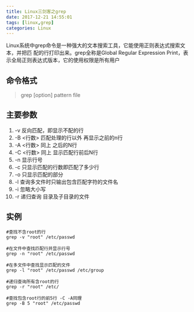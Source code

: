 ```yaml
---
title: Linux三剑客之grep
date: 2017-12-21 14:55:01
tags: [linux,grep]
categories: Linux
---
```

Linux系统中grep命令是一种强大的文本搜索工具，它能使用正则表达式搜索文本，并把匹 配的行打印出来。grep全称是Global Regular Expression Print，表示全局正则表达式版本，它的使用权限是所有用户
<!--more-->
## 命令格式

>grep [option] pattern file

## 主要参数
1. -v 反向匹配，即显示不配的行
2. -B <行数> 匹配处理的行以外 再显示之前的n行
3. -A <行数> 同上 之后的N行
4. -C <行数> 同上 显示匹配行前后N行
5. -n 显示行号
6. -c 只显示匹配的行数即匹配了多少行
7. -o 只显示匹配的部分
8. -l 查询多文件时只输出包含匹配字符的文件名
9. -i 忽略大小写
10. -r 递归查询 目录及子目录的文件

## 实例

```
#查找不含root的行
grep -v "root" /etc/passwd

#在文件中查找匹配行并显示行号
grep -n "root" /etc/passwd

#在多文件中查找显示匹配的文件
grep -l "root" /etc/passwd /etc/group

#递归查询所有含root的行
grep -r "root" /etc/

#查找包含root行的前5行 -C -A同理
grep -B 5 "root" /etc/passwd


```

